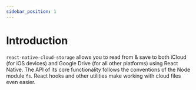 ```yaml
---
sidebar_position: 1
---
```


# Introduction

`react-native-cloud-storage` allows you to read from & save to both iCloud (for iOS devices) and Google Drive (for all other platforms) using React Native. The API of its core functionality follows the conventions of the Node module `fs`. React hooks and other utilities make working with cloud files even easier.
